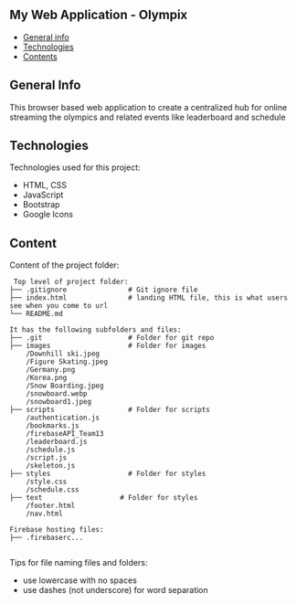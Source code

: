 ## My Web Application - Olympix

* [General info](#general-info)
* [Technologies](#technologies)
* [Contents](#content)

## General Info
This browser based web application to create a centralized hub for online streaming the olympics and related events like leaderboard
and schedule
	
## Technologies
Technologies used for this project:
* HTML, CSS
* JavaScript
* Bootstrap 
* Google Icons
	
## Content
Content of the project folder:

```
 Top level of project folder: 
├── .gitignore               # Git ignore file
├── index.html               # landing HTML file, this is what users see when you come to url
└── README.md                   

It has the following subfolders and files:
├── .git                     # Folder for git repo
├── images                   # Folder for images
    /Downhill ski.jpeg
    /Figure Skating.jpeg
    /Germany.png
    /Korea.png
    /Snow Boarding.jpeg                
    /snowboard.webp
    /snowboard1.jpeg
├── scripts                  # Folder for scripts
    /authentication.js
    /bookmarks.js
    /firebaseAPI_Team13
    /leaderboard.js
    /schedule.js
    /script.js
    /skeleton.js                 
├── styles                   # Folder for styles
    /style.css
    /schedule.css                 
├── text                   # Folder for styles
    /footer.html
    /nav.html

Firebase hosting files: 
├── .firebaserc...


```

Tips for file naming files and folders:
* use lowercase with no spaces
* use dashes (not underscore) for word separation

